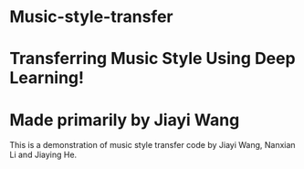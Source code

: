 # Music-style-transfer
# Transferring Music Style Using Deep Learning!
# Made primarily by Jiayi Wang


This is a demonstration of music style transfer code by Jiayi Wang, Nanxian Li and Jiaying He.
